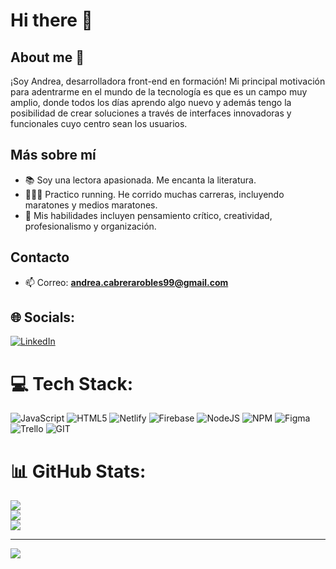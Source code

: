 # Hi there 👋


## About me 🪩
¡Soy Andrea, desarrolladora front-end en formación! Mi principal motivación para adentrarme en el mundo de la tecnología es que es un campo muy amplio, donde todos los días aprendo algo nuevo y además tengo la posibilidad de crear soluciones a través de interfaces innovadoras y funcionales cuyo centro sean los usuarios.    

## Más sobre mí 
- 📚 Soy una lectora apasionada. Me encanta la literatura. 
- 🏃🏽‍♀️ Practico running. He corrido muchas carreras, incluyendo maratones y medios maratones.  
- 🤝 Mis habilidades incluyen pensamiento crítico, creatividad, profesionalismo y organización.

## Contacto   
- 📫 Correo: **andrea.cabrerarobles99@gmail.com**

## 🌐 Socials:
[![LinkedIn](https://img.shields.io/badge/LinkedIn-%230077B5.svg?logo=linkedin&logoColor=white)](https://linkedin.com/in/https://www.linkedin.com/in/andrea-cabrera-robles-8291a8233/) 

# 💻 Tech Stack:
![JavaScript](https://img.shields.io/badge/javascript-%23323330.svg?style=for-the-badge&logo=javascript&logoColor=%23F7DF1E) ![HTML5](https://img.shields.io/badge/html5-%23E34F26.svg?style=for-the-badge&logo=html5&logoColor=white) ![Netlify](https://img.shields.io/badge/netlify-%23000000.svg?style=for-the-badge&logo=netlify&logoColor=#00C7B7) ![Firebase](https://img.shields.io/badge/firebase-%23039BE5.svg?style=for-the-badge&logo=firebase) ![NodeJS](https://img.shields.io/badge/node.js-6DA55F?style=for-the-badge&logo=node.js&logoColor=white) ![NPM](https://img.shields.io/badge/NPM-%23000000.svg?style=for-the-badge&logo=npm&logoColor=white) 	![Figma](https://img.shields.io/badge/figma-%23F24E1E.svg?style=for-the-badge&logo=figma&logoColor=white) ![Trello](https://img.shields.io/badge/Trello-%23026AA7.svg?style=for-the-badge&logo=Trello&logoColor=white) ![GIT](https://img.shields.io/badge/Git-fc6d26?style=for-the-badge&logo=git&logoColor=white)
# 📊 GitHub Stats:
![](https://github-readme-stats.vercel.app/api?username=andreacabrera99&theme=swift&hide_border=false&include_all_commits=false&count_private=false)<br/>
![](https://github-readme-streak-stats.herokuapp.com/?user=andreacabrera99&theme=swift&hide_border=false)<br/>
![](https://github-readme-stats.vercel.app/api/top-langs/?username=andreacabrera99&theme=swift&hide_border=false&include_all_commits=false&count_private=false&layout=compact)

---
[![](https://visitcount.itsvg.in/api?id=andreacabrera99&icon=0&color=0)](https://visitcount.itsvg.in)

<!-- Proudly created with GPRM ( https://gprm.itsvg.in ) -->

